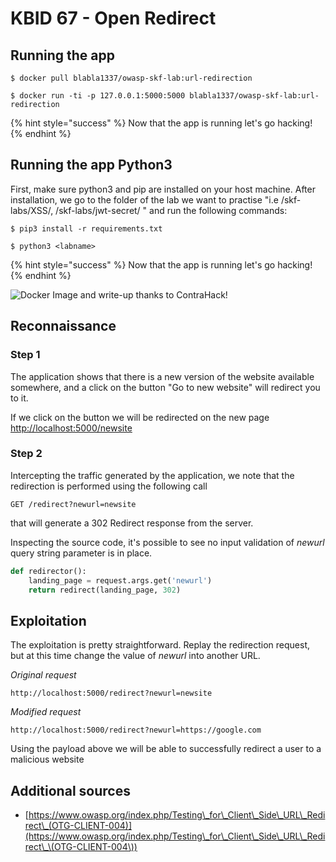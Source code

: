 # KBID 67 - Open Redirect

## Running the app

```
$ docker pull blabla1337/owasp-skf-lab:url-redirection
```

```
$ docker run -ti -p 127.0.0.1:5000:5000 blabla1337/owasp-skf-lab:url-redirection
```

{% hint style="success" %}
Now that the app is running let's go hacking!
{% endhint %}

## Running the app Python3

First, make sure python3 and pip are installed on your host machine. After installation, we go to the folder of the lab we want to practise "i.e /skf-labs/XSS/, /skf-labs/jwt-secret/ " and run the following commands:

```
$ pip3 install -r requirements.txt
```

```
$ python3 <labname>
```

{% hint style="success" %}
Now that the app is running let's go hacking!
{% endhint %}

![Docker Image and write-up thanks to ContraHack!](.gitbook/assets/screen-shot-2019-03-04-at-21.33.32.png)

## Reconnaissance

### Step 1

The application shows that there is a new version of the website available somewhere, and a click on the button "Go to new website" will redirect you to it.

If we click on the button we will be redirected on the new page [http://localhost:5000/newsite](http://localhost:5000/newsite)

### Step 2

Intercepting the traffic generated by the application, we note that the redirection is performed using the following call

```
GET /redirect?newurl=newsite
```

that will generate a 302 Redirect response from the server.

Inspecting the source code, it's possible to see no input validation of _newurl_ query string parameter is in place.

```python
def redirector():
    landing_page = request.args.get('newurl')
    return redirect(landing_page, 302)
```

## Exploitation

The exploitation is pretty straightforward. Replay the redirection request, but at this time change the value of _newurl_ into another URL.

_Original request_

```
http://localhost:5000/redirect?newurl=newsite
```

_Modified request_

```
http://localhost:5000/redirect?newurl=https://google.com
```

Using the payload above we will be able to successfully redirect a user to a malicious website

## Additional sources

* [https://www.owasp.org/index.php/Testing\_for\_Client\_Side\_URL\_Redirect\_(OTG-CLIENT-004)](https://www.owasp.org/index.php/Testing\_for\_Client\_Side\_URL\_Redirect\_\(OTG-CLIENT-004\))
